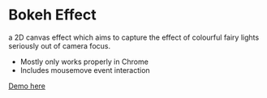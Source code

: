 # Bokeh Effect

a 2D canvas effect which aims to capture the effect of colourful fairy lights seriously out of camera focus.

- Mostly only works properly in Chrome
- Includes mousemove event interaction

[Demo here](https://kellymilligan.nz/demo/bokeh)
